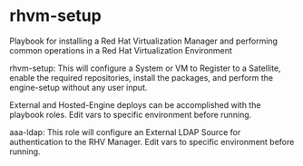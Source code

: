 # rhvm-setup
Playbook for installing a Red Hat Virtualization Manager and performing common operations in a Red Hat Virtualization Environment



rhvm-setup:
This will configure a System or VM to Register to a Satellite, enable the required repositories, install the packages, and perform the engine-setup without any user input.

External and Hosted-Engine deploys can be accomplished with the playbook roles.
Edit vars to specific environment before running.

aaa-ldap:
This role will configure an External LDAP Source for authentication to the RHV Manager.
Edit vars to specific environment before running.

  
